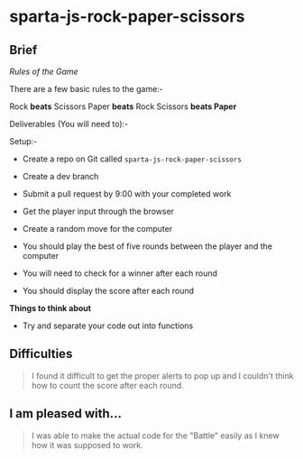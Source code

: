 # sparta-js-rock-paper-scissors

## Brief

*Rules of the Game*

There are a few basic rules to the game:-

Rock **beats** Scissors
Paper **beats** Rock
Scissors **beats Paper**

Deliverables (You will need to):-

Setup:-
* Create a repo on Git called `sparta-js-rock-paper-scissors`
* Create a dev branch
* Submit a pull request by 9:00 with your completed work


* Get the player input through the browser
* Create a random move for the computer
* You should play the best of five rounds between the player and the computer
* You will need to check for a winner after each round
* You should display the score after each round


__**Things to think about**__
* Try and separate your code out into functions

## Difficulties
>I found it difficult to get the proper alerts to pop up and I couldn't think how to count the score after each round.

## I am pleased with...
>I was able to make the actual code for the "Battle" easily as I knew how it was supposed to work.
